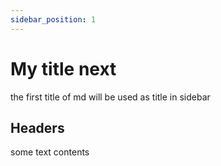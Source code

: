 ```yaml
---
sidebar_position: 1
---
```


# My title next

the first title of md will be used as title in sidebar

## Headers

some text contents
